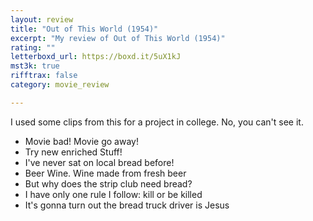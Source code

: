 ```yaml
---
layout: review
title: "Out of This World (1954)"
excerpt: "My review of Out of This World (1954)"
rating: ""
letterboxd_url: https://boxd.it/5uX1kJ
mst3k: true
rifftrax: false
category: movie_review

---
```


I used some clips from this for a project in college. No, you can't see it.

* Movie bad! Movie go away!
* Try new enriched Stuff!
* I've never sat on local bread before!
* Beer Wine. Wine made from fresh beer
* But why does the strip club need bread?
* I have only one rule I follow: kill or be killed
* It's gonna turn out the bread truck driver is Jesus